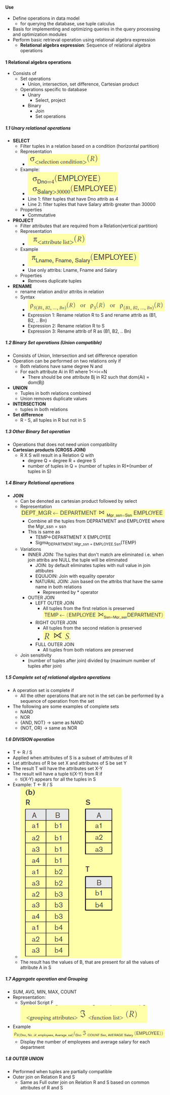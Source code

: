 #### Use
- Define operations in data model
	- for querying the database, use tuple calculus
- Basis for implementing and optimizing queries in the query processing and optimization modules
- Perform basic retrieval operation using relational algebra expression
	- **Relational algebra expression**: Sequence of relational algebra operations

#### 1 Relational algebra operations
- Consists of
	- Set operations
		- Union, intersection, set difference, Cartesian product
	- Operations specific to database
		- Unary
			- Select, project
		- Binary
			- Join
			- Set operations

##### 1.1 Unary relational operations 
- **SELECT**
	- Filter tuples in a relation based on a condition (horizontal partition)
	- Representation 
		- ![](./Attachments/Images/select_syntax.png)
	- Example: 
		- ![](./Attachments/Images/select_example.png)
		- Line 1: filter tuples that have Dno attrib as 4
		- Line 2: filter tuples that have Salary attrib greater than 30000
	- Properties
		- Commutative
- **PROJECT** 
	- Filter attributes that are required from a Relation(vertical partition)
	- Representation
		- ![](./Attachments/Images/project_syntax.png)
	- Example
		- ![](./Attachments/Images/project_example.png)
		- Use only attribs: Lname, Fname and Salary
	- Properties
		- Removes duplicate tuples
- **RENAME**  
	- rename relation and/or attribs in relation 
	- Syntax
		- ![](./Attachments/Images/rename_syntax.png)
		- Expression 1: Rename relation R to S and rename attrib as (B1, B2, .. Bn)
		- Expression 2: Rename relation R to S
		- Expression 3: Rename attrib of R as (B1, B2, .. Bn)

##### 1.2 Binary Set operations (Union compatible)
- Consists of Union, Intersection and set difference operation
- Operation can be performed on two relations only if
	- Both relations have same degree N and
	- For each attribute Ai in R1 where 1<=i<=N 
		- There should be one attribute Bj in R2 such that dom(Ai) = dom(Bj)
- **UNION**
	- Tuples in both relations combined
	- Union removes duplicate values
- **INTERSECTION**
	- tuples in both relations
- **Set difference**
	- R - S, all tuples in R but not in S

##### 1.3 Other Binary Set operation
- Operations that does not need union compatibility
- **Cartesian products (CROSS JOIN)** 
	- R X S will result in a Relation Q with
		- degree Q = degree R + degree S
		- number of tuples in Q = (number of tuples in R)\*(number of tuples in S) 

##### 1.4 Binary Relational operations
- **JOIN**
	- Can be denoted as cartesian product followed by select
	- Representation ![](./Attachments/Images/join_example.png)
		- Combine all the tuples from DEPRATMENT and EMPLOYEE where the Mgr_ssn = ssn
		- This is same as 
			- TEMP<-DEPARTMENT X EMPLOYEE
			- Sigma<sub>DEPARTMENT.Mgr_ssn = EMPLOYEE.Ssn</sub>(TEMP)
	- Variations
		- INNER JOIN: The tuples that don't match are eliminated i.e. when join attribs are NULL the tuple will be eliminated
			- JOIN: by default eliminates tuples with null value in join attibutes 
			- EQUIJOIN: Join with equality operator
			- NATURAL JOIN: Join based on the attribs that have the same name in both relations
				- Represented by \* operator
		- OUTER JOIN
			- LEFT OUTER JOIN
				- All tuples from the first relation is preserved![](./Attachments/Images/left_outer_join.png)
			- RIGHT OUTER JOIN
				- All tuples from the second relation is preserved
				- ![](./Attachments/Images/right_outer_join.png)
			- FULL OUTER JOIN
				- All tuples from both relations are preserved
	- Join sensitivity
		- (number of tuples after join) divided by (maximum number of tuples after join)  

##### 1.5 Complete set of relational algebra operations
- A operation set is complete if
	- All the other operations that are not in the set can be performed by a sequence of operation from the set
- The following are some examples of complete sets
	- NAND
	- NOR
	- {AND, NOT} -> same as NAND
	- {NOT, OR} -> same as NOR 

##### 1.6 DIVISION operation
- T <- R / S
- Applied when attributes of S is a subset of attributes of R
- Let attributes of R be set X and attributes of S be set Y
- The result T will have the attributes set X-Y
- The result will have a tuple ti(X-Y) from R if
	- ti(X-Y) appears for all the tuples in S
- Example: T <- R / S 
	- ![](Attachments/Images/division_example.png)
	- The result has the values of B, that are present for all the values of attribute A in S

##### 1.7 Aggregate operation and Grouping
- SUM, AVG, MIN, MAX, COUNT
- Representation: 
	- Symbol Script F <br>![](./Attachments/Images/aggregate_syntax.png)
- Example ![](./Attachments/Images/aggregate_example.png)
	- Display the number of employees and average salary for each department

##### 1.8 OUTER UNION
- Performed when tuples are partially compatible
- Outer join on Relation R and S
	- Same as Full outer join on Relation R and S based on common attributes of R and S